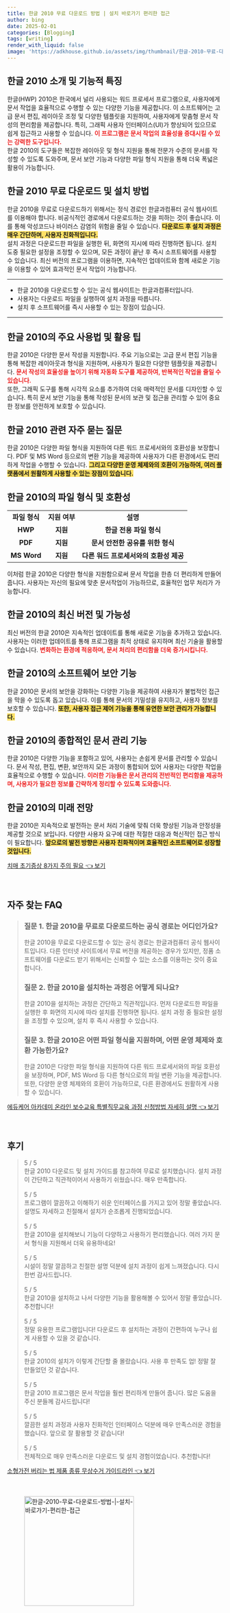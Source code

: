 ```yaml
---
title: 한글 2010 무료 다운로드 방법 | 설치 바로가기 편리한 접근
author: bing
date: 2025-02-01
categories: [Blogging]
tags: [writing]
render_with_liquid: false
image: 'https://adkhouse.github.io/assets/img/thumbnail/한글-2010-무료-다운로드-방법-|-설치-바로가기-편리한-접근.webp'
---
```



<h2 id='한글2010_소개'>한글 2010 소개 및 기능적 특징</h2>

<p>한글(HWP) 2010은 한국에서 널리 사용되는 워드 프로세서 프로그램으로, 사용자에게 문서 작업을 효율적으로 수행할 수 있는 다양한 기능을 제공합니다. 이 소프트웨어는 고급 문서 편집, 레이아웃 조정 및 다양한 템플릿을 지원하여, 사용자에게 맞춤형 문서 작성의 편리함을 제공합니다. 특히, 그래픽 사용자 인터페이스(UI)가 향상되어 있으므로 쉽게 접근하고 사용할 수 있습니다. <b><span style="color: #ee2323;">이 프로그램은 문서 작업의 효율성을 증대시킬 수 있는 강력한 도구입니다.</span></b><br>한글 2010의 도구들은 복잡한 레이아웃 및 형식 지원을 통해 전문가 수준의 문서를 작성할 수 있도록 도와주며, 문서 보안 기능과 다양한 파일 형식 지원을 통해 더욱 폭넓은 활용이 가능합니다.</p>

<h2 id='다운로드_및_설치'>한글 2010 무료 다운로드 및 설치 방법</h2>

<p>한글 2010을 무료로 다운로드하기 위해서는 정식 경로인 한글과컴퓨터 공식 웹사이트를 이용해야 합니다. 비공식적인 경로에서 다운로드하는 것을 피하는 것이 좋습니다. 이를 통해 악성코드나 바이러스 감염의 위험을 줄일 수 있습니다. <b><span style="background-color: #ffe066;">다운로드 후 설치 과정은 매우 간단하며, 사용자 친화적입니다.</span></b><br>설치 과정은 다운로드한 파일을 실행한 뒤, 화면의 지시에 따라 진행하면 됩니다. 설치 도중 필요한 설정을 조정할 수 있으며, 모든 과정이 끝난 후 즉시 소프트웨어를 사용할 수 있습니다. 최신 버전의 프로그램을 이용하면, 지속적인 업데이트와 함께 새로운 기능을 이용할 수 있어 효과적인 문서 작업이 가능합니다.</p>

<hr />

<ul>
    <li>한글 2010을 다운로드할 수 있는 공식 웹사이트는 한글과컴퓨터입니다.</li>
    <li>사용자는 다운로드 파일을 실행하여 설치 과정을 따릅니다.</li>
    <li>설치 후 소프트웨어를 즉시 사용할 수 있는 장점이 있습니다.</li>
</ul>

<hr />

<h2 id='주요_사용법_및_활용_팁'>한글 2010의 주요 사용법 및 활용 팁</h2>

<p>한글 2010은 다양한 문서 작성을 지원합니다. 주요 기능으로는 고급 문서 편집 기능을 통해 복잡한 레이아웃과 형식을 지원하며, 사용자가 필요한 다양한 템플릿을 제공합니다. <b><span style="color: #ee2323;">문서 작성의 효율성을 높이기 위해 자동화 도구를 제공하여, 반복적인 작업을 줄일 수 있습니다.</span></b><br>또한, 그래픽 도구를 통해 시각적 요소를 추가하여 더욱 매력적인 문서를 디자인할 수 있습니다. 특히 문서 보안 기능을 통해 작성된 문서의 보관 및 접근을 관리할 수 있어 중요한 정보를 안전하게 보호할 수 있습니다.</p>

<h2 id='자주_묻는_질문'>한글 2010 관련 자주 묻는 질문</h2>

<p>한글 2010은 다양한 파일 형식을 지원하여 다른 워드 프로세서와의 호환성을 보장합니다. PDF 및 MS Word 등으로의 변환 기능을 제공하여 사용자가 다른 환경에서도 편리하게 작업을 수행할 수 있습니다. <b><span style="background-color: #ffe066;">그리고 다양한 운영 체제와의 호환이 가능하여, 여러 플랫폼에서 원활하게 사용할 수 있는 장점이 있습니다.</span></b></p>

<h2 id='파일_형식_및_호환성'>한글 2010의 파일 형식 및 호환성</h2>

<table>
    <tr>
        <td style="text-align: center; height: 17px;"><b>파일 형식</b></td>
        <td style="text-align: center; height: 17px;"><b>지원 여부</b></td>
        <td style="text-align: center; height: 17px;"><b>설명</b></td>
    </tr>
    <tr>
        <td style="text-align: center; height: 17px;"><b>HWP</b></td>
        <td style="text-align: center; height: 17px;"><b>지원</b></td>
        <td style="text-align: center; height: 17px;"><b>한글 전용 파일 형식</b></td>
    </tr>
    <tr>
        <td style="text-align: center; height: 17px;"><b>PDF</b></td>
        <td style="text-align: center; height: 17px;"><b>지원</b></td>
        <td style="text-align: center; height: 17px;"><b>문서 안전한 공유를 위한 형식</b></td>
    </tr>
    <tr>
        <td style="text-align: center; height: 17px;"><b>MS Word</b></td>
        <td style="text-align: center; height: 17px;"><b>지원</b></td>
        <td style="text-align: center; height: 17px;"><b>다른 워드 프로세서와의 호환성 제공</b></td>
    </tr>
</table>

<p>이처럼 한글 2010은 다양한 형식을 지원함으로써 문서 작업을 한층 더 편리하게 만들어 줍니다. 사용자는 자신의 필요에 맞춘 문서작업이 가능하므로, 효율적인 업무 처리가 가능합니다.</p>

<h2 id='최신_버전_및_기능'>한글 2010의 최신 버전 및 가능성</h2>

<p>최신 버전의 한글 2010은 지속적인 업데이트를 통해 새로운 기능을 추가하고 있습니다. 사용자는 이러한 업데이트를 통해 프로그램을 최적 상태로 유지하며 최신 기술을 활용할 수 있습니다. <b><span style="color: #ee2323;">변화하는 환경에 적응하며, 문서 처리의 편리함을 더욱 증가시킵니다.</span></b></p>

<h2 id='소프트웨어_보안_기능'>한글 2010의 소프트웨어 보안 기능</h2>

<p>한글 2010은 문서의 보안을 강화하는 다양한 기능을 제공하여 사용자가 불법적인 접근을 막을 수 있도록 돕고 있습니다. 이를 통해 문서의 기밀성을 유지하고, 사용자 정보를 보호할 수 있습니다. <b><span style="background-color: #ffe066;">또한, 사용자 접근 제어 기능을 통해 유연한 보안 관리가 가능합니다.</span></b></p>

<h2 id='종합적인_문서_관리_기능'>한글 2010의 종합적인 문서 관리 기능</h2>

<p>한글 2010은 다양한 기능을 포함하고 있어, 사용자는 손쉽게 문서를 관리할 수 있습니다. 문서 작성, 편집, 변환, 보안까지 모든 과정이 통합되어 있어 사용자는 다양한 작업을 효율적으로 수행할 수 있습니다. <b><span style="color: #ee2323;">이러한 기능들은 문서 관리의 전반적인 편리함을 제공하며, 사용자가 필요한 정보를 간략하게 정리할 수 있도록 도와줍니다.</span></b></p>

<h2 id='미래_전망'>한글 2010의 미래 전망</h2>

<p>한글 2010은 지속적으로 발전하는 문서 처리 기술에 맞춰 더욱 향상된 기능과 안정성을 제공할 것으로 보입니다. 다양한 사용자 요구에 대한 적절한 대응과 혁신적인 접근 방식이 필요합니다. <b><span style="background-color: #ffe066;">앞으로의 발전 방향은 사용자 친화적이며 효율적인 소프트웨어로 성장할 것입니다.</span></b></p>


<p><a class="click-button" title="치매 초기증상 8가지 주의 필요" href="https://adkhouse.github.io/posts/%EC%B9%98%EB%A7%A4-%EC%B4%88%EA%B8%B0%EC%A6%9D%EC%83%81-8%EA%B0%80%EC%A7%80-%EC%A3%BC%EC%9D%98-%ED%95%84%EC%9A%94/" rel="dofollow">치매 초기증상 8가지 주의 필요 👈 보기</a></p><br>
<h2 id='자주_찾는_FAQ'>자주 찾는 FAQ</h2>
<div itemscope="" itemtype="https://schema.org/FAQPage"> 
<blockquote> 
<div itemscope="" itemprop="mainEntity" itemtype="https://schema.org/Question"> 
<h3 itemprop="name">질문 1. 한글 2010을 무료로 다운로드하는 공식 경로는 어디인가요?</h3> 
<div itemscope="" itemprop="acceptedAnswer" itemtype="https://schema.org/Answer"> 
<span itemprop="text"> 
<p>한글 2010을 무료로 다운로드할 수 있는 공식 경로는 한글과컴퓨터 공식 웹사이트입니다. 다른 인터넷 사이트에서 무료 버전을 제공하는 경우가 있지만, 정품 소프트웨어를 다운로드 받기 위해서는 신뢰할 수 있는 소스를 이용하는 것이 중요합니다.</p> 
</span> 
</div> 
</div> 

<div itemscope="" itemprop="mainEntity" itemtype="https://schema.org/Question"> 
<h3 itemprop="name">질문 2. 한글 2010을 설치하는 과정은 어떻게 되나요?</h3> 
<div itemscope="" itemprop="acceptedAnswer" itemtype="https://schema.org/Answer"> 
<span itemprop="text"> 
<p>한글 2010을 설치하는 과정은 간단하고 직관적입니다. 먼저 다운로드한 파일을 실행한 후 화면의 지시에 따라 설치를 진행하면 됩니다. 설치 과정 중 필요한 설정을 조정할 수 있으며, 설치 후 즉시 사용할 수 있습니다.</p> 
</span> 
</div> 
</div> 

<div itemscope="" itemprop="mainEntity" itemtype="https://schema.org/Question"> 
<h3 itemprop="name">질문 3. 한글 2010은 어떤 파일 형식을 지원하며, 어떤 운영 체제와 호환 가능한가요?</h3> 
<div itemscope="" itemprop="acceptedAnswer" itemtype="https://schema.org/Answer"> 
<span itemprop="text"> 
<p>한글 2010은 다양한 파일 형식을 지원하여 다른 워드 프로세서와의 파일 호환성을 보장하며, PDF, MS Word 등 다른 형식으로의 파일 변환 기능을 제공합니다. 또한, 다양한 운영 체제와의 호환이 가능하므로, 다른 환경에서도 원활하게 사용할 수 있습니다.</p> 
</span> 
</div> 
</div> 
</blockquote> 
</div>
<p><a class="click-button" title="에듀케어 아카데미 온라인 보수교육 특별직무교육 과정 신청방법 자세히 설명" href="https://adkhouse.github.io/posts/%EC%97%90%EB%93%80%EC%BC%80%EC%96%B4-%EC%95%84%EC%B9%B4%EB%8D%B0%EB%AF%B8-%EC%98%A8%EB%9D%BC%EC%9D%B8-%EB%B3%B4%EC%88%98%EA%B5%90%EC%9C%A1-%ED%8A%B9%EB%B3%84%EC%A7%81%EB%AC%B4%EA%B5%90%EC%9C%A1-%EA%B3%BC%EC%A0%95-%EC%8B%A0%EC%B2%AD%EB%B0%A9%EB%B2%95-%EC%9E%90%EC%84%B8%ED%9E%88-%EC%84%A4%EB%AA%85/" rel="dofollow">에듀케어 아카데미 온라인 보수교육 특별직무교육 과정 신청방법 자세히 설명 👈 보기</a></p><br>
<h2 id='후기'>후기</h2>
<div itemscope itemtype="https://schema.org/Product">
  <blockquote>
  <div itemprop="review" itemscope itemtype="https://schema.org/Review">
      <div itemprop="reviewRating" itemscope itemtype="https://schema.org/Rating"> <span itemprop="ratingValue">5</span> / <span itemprop="bestRating">5</span> </div>
      <span itemprop="reviewBody">한글 2010 다운로드 및 설치 가이드를 참고하여 무료로 설치했습니다. 설치 과정이 간단하고 직관적이어서 사용하기 쉬웠습니다. 매우 만족합니다.</span>
  </div>
  <br>
  <div itemprop="review" itemscope itemtype="https://schema.org/Review">
      <div itemprop="reviewRating" itemscope itemtype="https://schema.org/Rating"> <span itemprop="ratingValue">5</span> / <span itemprop="bestRating">5</span> </div>
      <span itemprop="reviewBody">프로그램이 깔끔하고 이해하기 쉬운 인터페이스를 가지고 있어 정말 좋았습니다. 설명도 자세하고 친절해서 설치가 순조롭게 진행되었습니다.</span>
  </div>
  <br>
  <div itemprop="review" itemscope itemtype="https://schema.org/Review">
      <div itemprop="reviewRating" itemscope itemtype="https://schema.org/Rating"> <span itemprop="ratingValue">5</span> / <span itemprop="bestRating">5</span> </div>
      <span itemprop="reviewBody">한글 2010을 설치해보니 기능이 다양하고 사용하기 편리했습니다. 여러 가지 문서 형식을 지원해서 더욱 유용하네요!</span>
  </div>
  <br>
  <div itemprop="review" itemscope itemtype="https://schema.org/Review">
      <div itemprop="reviewRating" itemscope itemtype="https://schema.org/Rating"> <span itemprop="ratingValue">5</span> / <span itemprop="bestRating">5</span> </div>
      <span itemprop="reviewBody">시설이 정말 깔끔하고 친절한 설명 덕분에 설치 과정이 쉽게 느껴졌습니다. 다시 한번 감사드립니다.</span>
  </div>
  <br>
  <div itemprop="review" itemscope itemtype="https://schema.org/Review">
      <div itemprop="reviewRating" itemscope itemtype="https://schema.org/Rating"> <span itemprop="ratingValue">5</span> / <span itemprop="bestRating">5</span> </div>
      <span itemprop="reviewBody">한글 2010을 설치하고 나서 다양한 기능을 활용해볼 수 있어서 정말 좋았습니다. 추천합니다!</span>
  </div>
  <br>
  <div itemprop="review" itemscope itemtype="https://schema.org/Review">
      <div itemprop="reviewRating" itemscope itemtype="https://schema.org/Rating"> <span itemprop="ratingValue">5</span> / <span itemprop="bestRating">5</span> </div>
      <span itemprop="reviewBody">정말 유용한 프로그램입니다! 다운로드 후 설치하는 과정이 간편하여 누구나 쉽게 사용할 수 있을 것 같습니다.</span>
  </div>
  <br>
  <div itemprop="review" itemscope itemtype="https://schema.org/Review">
      <div itemprop="reviewRating" itemscope itemtype="https://schema.org/Rating"> <span itemprop="ratingValue">5</span> / <span itemprop="bestRating">5</span> </div>
      <span itemprop="reviewBody">한글 2010의 설치가 이렇게 간단할 줄 몰랐습니다. 사용 후 만족도 업! 정말 잘 만들었던 것 같습니다.</span>
  </div>
  <br>
  <div itemprop="review" itemscope itemtype="https://schema.org/Review">
      <div itemprop="reviewRating" itemscope itemtype="https://schema.org/Rating"> <span itemprop="ratingValue">5</span> / <span itemprop="bestRating">5</span> </div>
      <span itemprop="reviewBody">한글 2010 프로그램은 문서 작업을 훨씬 편리하게 만들어 줍니다. 많은 도움을 주신 분들께 감사드립니다!</span>
  </div>
  <br>
  <div itemprop="review" itemscope itemtype="https://schema.org/Review">
      <div itemprop="reviewRating" itemscope itemtype="https://schema.org/Rating"> <span itemprop="ratingValue">5</span> / <span itemprop="bestRating">5</span> </div>
      <span itemprop="reviewBody">깔끔한 설치 과정과 사용자 친화적인 인터페이스 덕분에 매우 만족스러운 경험을 했습니다. 앞으로 잘 활용할 것 같습니다!</span>
  </div>
  <br>
  <div itemprop="review" itemscope itemtype="https://schema.org/Review">
      <div itemprop="reviewRating" itemscope itemtype="https://schema.org/Rating"> <span itemprop="ratingValue">5</span> / <span itemprop="bestRating">5</span> </div>
      <span itemprop="reviewBody">전체적으로 매우 만족스러운 다운로드 및 설치 경험이었습니다. 추천합니다!</span>
  </div>
  </blockquote>
</div>
<p><a class="click-button" title="소형가전 버리는 법 제품 종류 무상수거 가이드라인" href="https://adkhouse.github.io/posts/%EC%86%8C%ED%98%95%EA%B0%80%EC%A0%84-%EB%B2%84%EB%A6%AC%EB%8A%94-%EB%B2%95-%EC%A0%9C%ED%92%88-%EC%A2%85%EB%A5%98-%EB%AC%B4%EC%83%81%EC%88%98%EA%B1%B0-%EA%B0%80%EC%9D%B4%EB%93%9C%EB%9D%BC%EC%9D%B8/" rel="dofollow">소형가전 버리는 법 제품 종류 무상수거 가이드라인 👈 보기</a></p><br>
<figure class="image"><img src="https://adkhouse.github.io/assets/img/thumbnail/한글-2010-무료-다운로드-방법-|-설치-바로가기-편리한-접근.webp" alt="한글-2010-무료-다운로드-방법-|-설치-바로가기-편리한-접근" width="256" height="256"></figure>